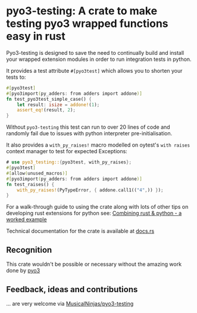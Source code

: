 # pyo3-testing: A crate to make testing pyo3 wrapped functions easy in rust

Pyo3-testing is designed to save the need to continually build and install your wrapped extension modules in order to run integration tests in python.

It provides a test attribute `#[pyo3test]` which allows you to shorten your tests to:

```rust
#[pyo3test]
#[pyo3import(py_adders: from adders import addone)]
fn test_pyo3test_simple_case() {
    let result: isize = addone!(1);
    assert_eq!(result, 2);
}
```

Without `pyo3-testing` this test can run to over 20 lines of code and randomly fail due to issues with python interpreter pre-initialisation.

It also provides a `with_py_raises!` macro modelled on oytest's `with raises` context manager to test for expected Exceptions:

```rust
# use pyo3_testing::{pyo3test, with_py_raises};
#[pyo3test]
#[allow(unused_macros)]
#[pyo3import(py_adders: from adders import addone)]
fn test_raises() {
    with_py_raises!(PyTypeError, { addone.call1(("4",)) });
}
```

For a walk-through guide to using the crate along with lots of other tips on developing rust extensions for python see: [Combining rust & python - a worked example](https://musicalninjadad.github.io/FizzBuzz)

Technical documentation for the crate is available at [docs.rs](https://docs.rs/pyo3-testing)

## Recognition

This crate wouldn't be possible or necessary without the amazing work done by [pyo3](https://www.github.com/pyo3/pyo3)

## Feedback, ideas and contributions

... are very welcome via [MusicalNinjas/pyo3-testing](https://github.com/MusicalNinjas/pyo3-testing)

